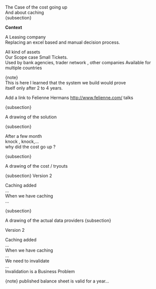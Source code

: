The Case of the cost going up    
And about caching  
{subsection}

**Context**

A Leasing company  
Replacing an excel based and manual decision process.

All kind of assets  
Our Scope case Small Tickets.  
Used by bank agencies, trader network
, other companies
Available for multiple countries

{note}  
This is here I learned that the system we build would prove  
 itself only after 2 to 4 years.

Add a link to Felienne Hermans http://www.felienne.com/ talks



{subsection}

 A drawing of the solution

{subsection}

After a few month  
knock , knock,...  
why did the cost go up ?

{subsection}

A drawing of the cost / tryouts

{subsection}
Version 2  

Caching added  
...  
When we have caching  
...  

{subsection}

A drawing of the actual data providers
{subsection}

Version 2  

Caching added  
...  
When we have caching  
...  
We need to invalidate  
...  
Invalidation is a Business Problem

{note}
published balance sheet is valid for a year...
